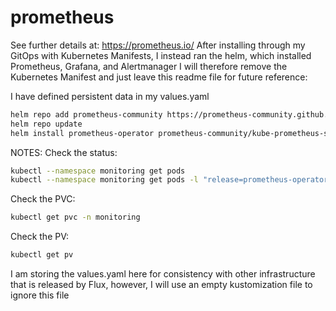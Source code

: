 # prometheus
See further details at:  https://prometheus.io/
After installing through my GitOps with Kubernetes Manifests, I instead ran the helm, which installed Prometheus, Grafana, and Alertmanager
I will therefore remove the Kubernetes Manifest and just leave this readme file for future reference:

I have defined persistent data in my values.yaml

```bash 
helm repo add prometheus-community https://prometheus-community.github.io/helm-charts
helm repo update
helm install prometheus-operator prometheus-community/kube-prometheus-stack -n monitoring --create-namespace -f values.yaml
```


NOTES:
Check the status:
```bash
kubectl --namespace monitoring get pods
kubectl --namespace monitoring get pods -l "release=prometheus-operator"
```

Check the PVC:
```bash
kubectl get pvc -n monitoring
```

Check the PV:
```bash
kubectl get pv
```

I am storing the values.yaml here for consistency with other infrastructure that is released by Flux, however, I will use an empty kustomization file to ignore this file